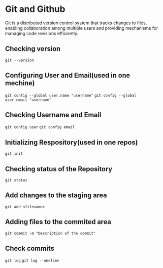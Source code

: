# Git and Github
Git is a distributed version control system that tracks changes to files, enabling collaboration among multiple users and providing mechanisms for managing code revisions efficiently.

## Checking version
`git --version`

## Configuring User and Email(used in one mechine)
`git config --global user.name "username"`
`git config --global user.email "username"`

## Checking Username and Email
`git config user`
`git config email`

## Initializing Respository(used in one repos)
`git init`  

## Checking status of the Repository
`git status`

## Add changes to the staging area
`git add <filename>`

## Adding files to the commited area
`git commit -m "Description of the commit"`

## Check commits
`git log`
`git log --oneline`